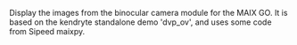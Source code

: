 Display the images from the binocular camera module for the MAIX GO.
It is based on the kendryte standalone demo 'dvp_ov', and uses some code from Sipeed maixpy.
